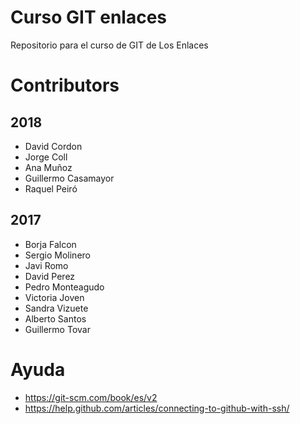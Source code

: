 # Curso GIT enlaces
Repositorio para el curso de GIT de Los Enlaces


# Contributors


## 2018

* David Cordon
* Jorge Coll
* Ana Muñoz
* Guillermo Casamayor
* Raquel Peiró

## 2017


* Borja Falcon
* Sergio Molinero
* Javi Romo
* David Perez
* Pedro Monteagudo
* Victoria Joven
* Sandra Vizuete
* Alberto Santos
* Guillermo Tovar

# Ayuda
* https://git-scm.com/book/es/v2
* https://help.github.com/articles/connecting-to-github-with-ssh/
